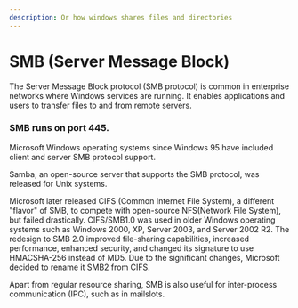 ```yaml
---
description: Or how windows shares files and directories
---
```


# SMB (Server Message Block)

The Server Message Block protocol (SMB protocol) is common in enterprise networks where Windows services are running. It enables applications and users to transfer files to and from remote servers.

### **SMB runs on port 445.**

Microsoft Windows operating systems since Windows 95 have included client and server SMB protocol support.&#x20;

Samba, an open-source server that supports the SMB protocol, was released for Unix systems.&#x20;

Microsoft later released CIFS (Common Internet File System), a different "flavor" of SMB, to compete with open-source NFS(Network File System), but failed drastically. CIFS/SMB1.0 was used in older Windows operating systems such as Windows 2000, XP, Server 2003, and Server 2002 R2. The redesign to SMB 2.0 improved file-sharing capabilities, increased performance, enhanced security, and changed its signature to use HMACSHA-256 instead of MD5. Due to the significant changes, Microsoft decided to rename it SMB2 from CIFS.

Apart from regular resource sharing, SMB is also useful for inter-process communication (IPC), such as in mailslots.
